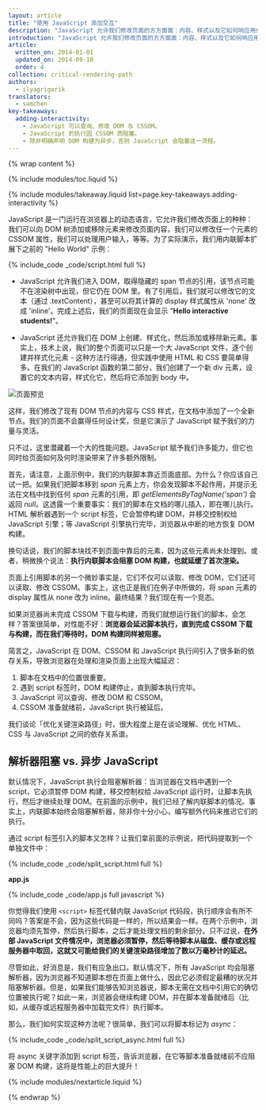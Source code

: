 ```yaml
---
layout: article
title: "使用 JavaScript 添加交互"
description: "JavaScript 允许我们修改页面的方方面面：内容、样式以及它如何响应用户交互。但是，JavaScript 也会阻塞 DOM 构建，延缓页面渲染。我们可以让我们的 JavaScript 异步加载，消除关键渲染路径中不必要的 JavaScript，来提供更佳性能。"
introduction: "JavaScript 允许我们修改页面的方方面面：内容、样式以及它如何响应用户交互。但是，JavaScript 也会阻塞 DOM 构建，延缓页面渲染。我们可以让我们的 JavaScript 异步加载，消除关键渲染路径中不必要的 JavaScript，来提供更佳性能。"
article:
  written_on: 2014-01-01
  updated_on: 2014-09-18
  order: 4
collection: critical-rendering-path
authors:
  - ilyagrigorik
translators:
  - samchen
key-takeaways:
  adding-interactivity:
    - JavaScript 可以查询、修改 DOM 与 CSSOM。
    - JavaScript 的执行因 CSSOM 而阻塞。
    - 除非明确声明 DOM 构建为异步，否则 JavaScript 会阻塞这一流程。
---
```

{% wrap content %}

<style>
  img, video, object {
    max-width: 100%;
  }

  img.center {
    display: block;
    margin-left: auto;
    margin-right: auto;
  }
</style>

{% include modules/toc.liquid %}

{% include modules/takeaway.liquid list=page.key-takeaways.adding-interactivity %}

JavaScript 是一门运行在浏览器上的动态语言，它允许我们修改页面上的种种：我们可以向 DOM 树添加或移除元素来修改页面内容，我们可以修改任一个元素的 CSSOM 属性，我们可以处理用户输入，等等。为了实际演示，我们用内联脚本扩展下之前的 "Hello World" 示例：

{% include_code _code/script.html full %}

* JavaScript 允许我们进入 DOM，取得隐藏的 span 节点的引用，该节点可能不在渲染树中出现，但它仍在 DOM 里。有了引用后，我们就可以修改它的文本（通过 .textContent），甚至可以将其计算的 display 样式属性从 'none' 改成 'inline'。完成上述后，我们的页面现在会显示 "**Hello interactive students!**"。

* JavaScript 还允许我们在 DOM 上创建、样式化，然后添加或移除新元素。事实上，技术上说，我们的整个页面可以只是一个大 JavaScript 文件，逐个创建并样式化元素 - 这种方法行得通，但实践中使用 HTML 和 CSS 要简单得多。在我们的 JavaScript 函数的第二部分，我们创建了一个新 div 元素，设置它的文本内容，样式化它，然后将它添加到 body 中。

<img src="images/device-js-small.png" class="center" alt="页面预览">

这样，我们修改了现有 DOM 节点的内容与 CSS 样式，在文档中添加了一个全新节点。我们的页面不会赢得任何设计奖，但是它演示了 JavaScript 赋予我们的力量与灵活。

只不过，这里潜藏着一个大的性能问题。JavaScript 赋予我们许多能力，但它也同时给页面如何及何时渲染带来了许多额外限制。

首先，请注意，上面示例中，我们的内联脚本靠近页面底部。为什么？你应该自己试一把。如果我们把脚本移到 _span_ 元素上方，你会发现脚本不起作用，并提示无法在文档中找到任何 _span_ 元素的引用，即 _getElementsByTagName('span')_ 会返回 _null_。这透露一个重要事实：我们的脚本在文档的哪儿插入，即在哪儿执行。HTML 解析器遇到一个 script 标签，它会暂停构建 DOM，并移交控制权给 JavaScript 引擎；等 JavaScript 引擎执行完毕，浏览器从中断的地方恢复 DOM 构建。

换句话说，我们的脚本块找不到页面中靠后的元素，因为这些元素尚未处理到。或者，稍微换个说法：**执行内联脚本会阻塞 DOM 构建，也就延缓了首次渲染。**

页面上引用脚本的另一个微妙事实是，它们不仅可以读取、修改 DOM，它们还可以读取、修改 CSSOM。事实上，这也正是我们在例子中所做的，将 span 元素的 display 属性从 none 改为 inline。最终结果？我们现在有一个竞态。

如果浏览器尚未完成 CSSOM 下载与构建，而我们就想运行我们的脚本，会怎样？答案很简单，对性能不好：**浏览器会延迟脚本执行，直到完成 CSSOM 下载与构建，而在我们等待时，DOM 构建同样被阻塞。**

简言之，JavaScript 在 DOM、CSSOM 和 JavaScript 执行间引入了很多新的依存关系，导致浏览器在处理和渲染页面上出现大幅延迟：

1. 脚本在文档中的位置很重要。
2. 遇到 script 标签时，DOM 构建停止，直到脚本执行完毕。
3. JavaScript 可以查询、修改 DOM 和 CSSOM。
4. CSSOM 准备就绪前，JavaScript 执行被延后。

我们谈论「优化关键渲染路径」时，很大程度上是在谈论理解、优化 HTML、CSS 与 JavaScript 之间的依存关系谱。


## 解析器阻塞 vs. 异步 JavaScript

默认情况下，JavaScript 执行会阻塞解析器：当浏览器在文档中遇到一个 script，它必须暂停 DOM 构建，移交控制权给 JavaScript 运行时，让脚本先执行，然后才继续处理 DOM。在前面的示例中，我们已经了解内联脚本的情况。事实上，内联脚本始终会阻塞解析器，除非你十分小心，编写额外代码来推迟它们的执行。

通过 script 标签引入的脚本又怎样？让我们拿前面的示例说，把代码提取到一个单独文件中：

{% include_code _code/split_script.html full %}

**app.js**

{% include_code _code/app.js full javascript %}

你觉得我们使用 `<script>` 标签代替内联 JavaScript 代码段，执行顺序会有所不同吗？答案是不会，因为这些代码是一样的，所以结果会一样。在两个示例中，浏览器均须先暂停，然后执行脚本，之后才能处理文档的剩余部分。只不过说，**在外部 JavaScript 文件情况中，浏览器必须暂停，然后等待脚本从磁盘、缓存或远程服务器中取回，这就又可能给我们的关键渲染路径增加了数以万毫秒计的延迟。**

尽管如此，好消息是，我们有应急出口。默认情况下，所有 JavaScript 均会阻塞解析器，因为浏览器不知道脚本想在页面上做什么，因此它必须假定最糟的状况并阻塞解析器。但是，如果我们能够告知浏览器说，脚本无需在文档中引用它的确切位置被执行呢？如此一来，浏览器会继续构建 DOM，并在脚本准备就绪后（比如，从缓存或远程服务器中加载完文件）执行脚本。

那么，我们如何实现这种方法呢？很简单，我们可以将脚本标记为 _async_：

{% include_code _code/split_script_async.html full %}

将 async 关键字添加到 script 标签，告诉浏览器，在它等脚本准备就绪前不应阻塞 DOM 构建，这将是性能上的巨大提升！

{% include modules/nextarticle.liquid %}

{% endwrap %}


